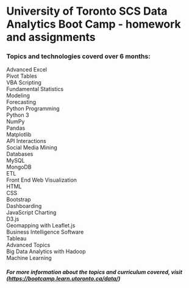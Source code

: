 # University of Toronto SCS Data Analytics Boot Camp - homework and assignments

### Topics and technologies coverd over 6 months:

Advanced Excel  
Pivot Tables  
VBA Scripting  
Fundamental Statistics  
Modeling  
Forecasting  
Python Programming  
Python 3  
NumPy  
Pandas  
Matplotlib  
API Interactions  
Social Media Mining  
Databases  
MySQL  
MongoDB  
ETL  
Front End Web Visualization  
HTML  
CSS  
Bootstrap  
Dashboarding  
JavaScript Charting  
D3.js  
Geomapping with Leaflet.js  
Business Intelligence Software  
Tableau  
Advanced Topics  
Big Data Analytics with Hadoop  
Machine Learning  

##### For more information about the topics and curriculum covered, visit (https://bootcamp.learn.utoronto.ca/data/)
